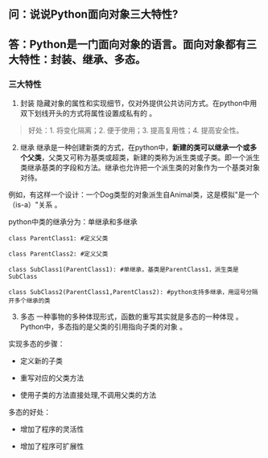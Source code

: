 ## 问：说说Python面向对象三大特性?
## 答：Python是一门面向对象的语言。面向对象都有三大特性：封装、继承、多态。

### 三大特性

1. 封装
隐藏对象的属性和实现细节，仅对外提供公共访问方式。在python中用双下划线开头的方式将属性设置成私有的 。

> 好处：1. 将变化隔离；2. 便于使用；3. 提高复用性；4. 提高安全性。

2. 继承
继承是一种创建新类的方式，在python中，**新建的类可以继承一个或多个父类**，父类又可称为基类或超类，新建的类称为派生类或子类。即一个派生类继承基类的字段和方法。继承也允许把一个派生类的对象作为一个基类对象对待。

例如，有这样一个设计：一个Dog类型的对象派生自Animal类，这是模拟"是一个（is-a）"关系 。

python中类的继承分为：单继承和多继承
```
class ParentClass1: #定义父类

class ParentClass2: #定义父类

class SubClass1(ParentClass1): #单继承，基类是ParentClass1，派生类是SubClass

class SubClass2(ParentClass1,ParentClass2): #python支持多继承，用逗号分隔开多个继承的类
```

3. 多态
一种事物的多种体现形式，函数的重写其实就是多态的一种体现 。Python中，多态指的是父类的引用指向子类的对象 。

实现多态的步骤：
   - 定义新的子类

   - 重写对应的父类方法

   - 使用子类的方法直接处理,不调用父类的方法

多态的好处：

   - 增加了程序的灵活性

   - 增加了程序可扩展性